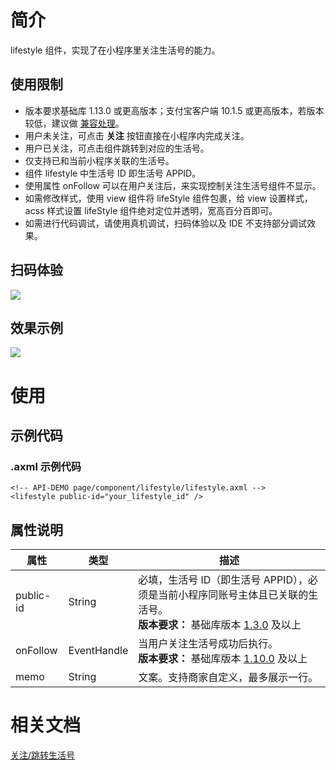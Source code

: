 
# 简介
lifestyle 组件，实现了在小程序里关注生活号的能力。

## 使用限制

- 版本要求基础库 1.13.0 或更高版本；支付宝客户端 10.1.5 或更高版本，若版本较低，建议做 [兼容处理](/mini/framework/compatibility)。
- 用户未关注，可点击 **关注** 按钮直接在小程序内完成关注。
- 用户已关注，可点击组件跳转到对应的生活号。
- 仅支持已和当前小程序关联的生活号。
- 组件 lifestyle 中生活号 ID 即生活号 APPID。
- 使用属性 onFollow 可以在用户关注后，来实现控制关注生活号组件不显示。
- 如需修改样式，使用 view 组件将 lifeStyle 组件包裹，给 view 设置样式，acss 样式设置 lifeStyle 组件绝对定位并透明，宽高百分百即可。
- 如需进行代码调试，请使用真机调试，扫码体验以及 IDE 不支持部分调试效果。

##  扫码体验
![](https://mdn.alipayobjects.com/afts/img/A*qj_DTJEXfV4AAAAAAAAAAAAAAa8wAA/original?bz=openpt_doc&t=I7RlK7zPbYE2K11vkyn64QAAAABkMK8AAAAA#align=left&display=inline&height=241&margin=%5Bobject%20Object%5D&originHeight=241&originWidth=195&status=done&style=none&width=195)

##  效果示例
![](https://gw.alipayobjects.com/zos/skylark-tools/public/files/6fe57c3ac1bbb263ac7ff6d931e19123.png#align=left&display=inline&height=105&margin=%5Bobject%20Object%5D&originHeight=105&originWidth=371&status=done&style=none&width=371)

# 使用

## 示例代码

### .axml 示例代码
```plain
<!-- API-DEMO page/component/lifestyle/lifestyle.axml -->
<lifestyle public-id="your_lifestyle_id" />
```

##  属性说明
| **属性** | **类型** | **描述** |
| --- | --- | --- |
| public-id | String | 必填，生活号 ID（即生活号 APPID），必须是当前小程序同账号主体且已关联的生活号。<br />**版本要求：** 基础库版本 [1.3.0](/mini/framework/compatibility) 及以上 |
| onFollow | EventHandle | 当用户关注生活号成功后执行。<br />**版本要求：** 基础库版本 [1.10.0](/mini/framework/compatibility) 及以上 |
| memo | String | 文案。支持商家自定义，最多展示一行。 |


# 相关文档
[关注/跳转生活号](https://opendocs.alipay.com/mini/introduce/bntnry)
